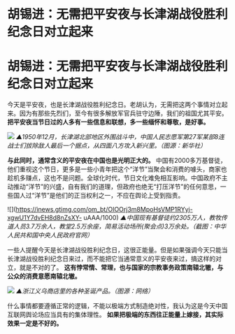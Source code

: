 # 胡锡进：无需把平安夜与长津湖战役胜利纪念日对立起来

# 胡锡进：无需把平安夜与长津湖战役胜利纪念日对立起来

今天是平安夜，也是长津湖战役胜利纪念日。老胡认为，无需把这两个事情对立起来。因为有那些先烈们，至今有很多解放军官兵驻守边陲，我们的祖国尤其平安。
**把平安夜当节日过的人多有一些信息和联想，多一些缅怀和尊敬，是好事。**

![](https://inews.gtimg.com/om_bt/OL8LV0Chzz_PsLdTnr3YEJD3LP6XG1xWEMN7pAuU3n90kAA/1000)
_▲1950年12月，长津湖北部地区外围战斗中，中国人民志愿军第27军某部8连战士们拔除敌人最后一个据点，从四面八方攻入新兴里。（图源：新华社）_

**与此同时，通常含义的平安夜在中国也是光明正大的。**
中国有2000多万基督徒，他们重视这个节日，更多是一些小青年把这个“洋节”当聚会和消费的噱头，商家也趁机多赚点，这也不是问题。全球化时代，节日文化难免相互影响。中国政府不主动推动“洋节”的兴盛，自有我们的道理，但政府也绝无“打压洋节”的任何意思，一些国人过“洋节”是他们的正当权利之一，不应在舆论上受到指责。

![](https://inews.gtimg.com/om_bt/OIOOrj3m8MpoHsVMP1RYyj-xgwU1Y7dvEH8d8nZsXY-
uAAA/1000)
_▲中国现有基督徒约2305万人，教牧传道人员3.7万余人，教堂2.5万余座，简易活动场所(聚会点)3万余处。（截图：中华人民共和国中央人民政府官网）_

一些人提醒今天是长津湖战役胜利纪念日，这很正能量。但是如果强调今天只能当长津湖战役胜利纪念日来过，而不能把它当通常意义的平安夜来过，搞这样的对立，就是不对的了。
**这有悖常情、常理，也与国家的宗教事务政策南辕北辙，与公众的消费意愿南辕北辙。**

![](https://inews.gtimg.com/om_bt/OykWcL6pwXJpRMsumsxVD_VghZYZBLqYkPT-N7NDAFyHUAA/1000)
_▲浙江义乌商店里的各种圣诞产品。（图源：网络）_

什么事情都要遵循正常的逻辑，不能以极端方式制造绝对性，我认为这是今天中国互联网舆论场应当具有的集体理性。
**如果把极端的东西往正能量上嫁接，其实际效果一定是不好的。**

